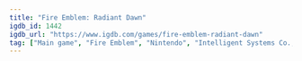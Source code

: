 ```yaml
---
title: "Fire Emblem: Radiant Dawn"
igdb_id: 1442
igdb_url: "https://www.igdb.com/games/fire-emblem-radiant-dawn"
tag: ["Main game", "Fire Emblem", "Nintendo", "Intelligent Systems Co., Ltd.", "Nintendo SPD Production Group No. 2", "Role-playing (RPG)", "Strategy", "Tactical", "Single player", "Bird view / Isometric", "Action", "Fantasy"]
---
```


